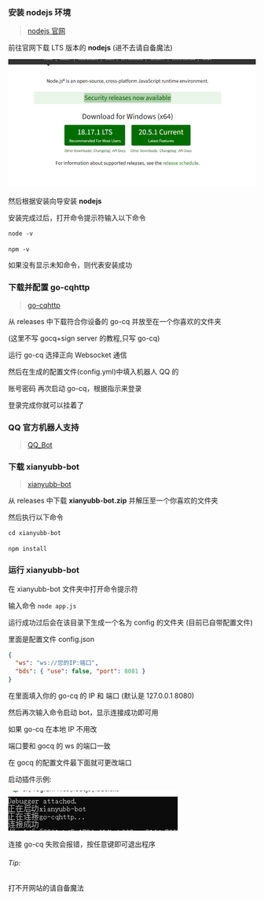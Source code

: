 ### 安装 **nodejs** 环境

> [nodejs 官网](https://nodejs.org)

前往官网下载 LTS 版本的 **nodejs** (进不去请自备魔法)

![nodejs](./image//nodejs.PNG)

然后根据安装向导安装 **nodejs**

安装完成过后，打开命令提示符输入以下命令

```
node -v

npm -v
```

如果没有显示未知命令，则代表安装成功

### 下载并配置 **go-cqhttp**

> [go-cqhttp](https://github.com/Mrs4s/go-cqhttp/releases)

从 releases 中下载符合你设备的 go-cq 并放至在一个你喜欢的文件夹

(这里不写 gocq+sign server 的教程,只写 go-cq)

运行 go-cq 选择正向 Websocket 通信

然后在生成的配置文件(config.yml)中填入机器人 QQ 的

账号密码 再次启动 go-cq，根据指示来登录

登录完成你就可以挂着了

### QQ 官方机器人支持

> [QQ_Bot](QQ_Bot.md)

### 下载 **xianyubb-bot**

> [xianyubb-bot](https://github.com/xianyubb/xianyubb-bot/releases)

从 releases 中下载 **xianyubb-bot.zip** 并解压至一个你喜欢的文件夹

然后执行以下命令

```
cd xianyubb-bot

npm install
```

### 运行 **xianyubb-bot**

在 xianyubb-bot 文件夹中打开命令提示符

输入命令 `node app.js`

运行成功过后会在该目录下生成一个名为 config 的文件夹 (目前已自带配置文件)

里面是配置文件 config.json

```json
{
  "ws": "ws://您的IP:端口",
  "bds": { "use": false, "port": 8081 }
}
```

在里面填入你的 go-cq 的 IP 和 端口 (默认是 127.0.0.1 8080)

然后再次输入命令启动 bot，显示连接成功即可用

如果 go-cq 在本地 IP 不用改

端口要和 gocq 的 ws 的端口一致

在 gocq 的配置文件最下面就可更改端口

启动插件示例:

![图片](./image//%E5%90%AF%E5%8A%A8%E6%88%90%E5%8A%9F.PNG)

连接 go-cq 失败会报错，按任意键即可退出程序

###### Tip:

打不开网站的请自备魔法
